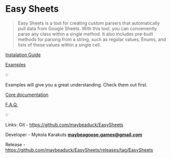 # Easy Sheets

> Easy Sheets is a tool for creating custom parsers that automatically pull data from Google Sheets. With this tool, you can conveniently parse any class within a single method. It also includes pre-built methods for parsing from a string, such as regular values, Enums, and lists of these values within a single cell.
> 

[Instalation Guide](https://jagged-pot-6d5.notion.site/Instalation-Guide-14b203b1ce2380fc9831f8a81ca64034)

[Examples](https://jagged-pot-6d5.notion.site/Examples-14b203b1ce23808ea303e92b86cb7cef)
 
<aside>
💡

Examples will give you a great understanding. Check them out first.

</aside>

[Core documentation](https://jagged-pot-6d5.notion.site/Core-documentation-14b203b1ce2380669577df81b02c2d35)

[F.A.Q.](https://jagged-pot-6d5.notion.site/F-A-Q-14b203b1ce2380c8b597c93a60373807)

<aside>
💡

Links: 
Git - https://github.com/maybeaduck/EasySheets

Developer - Mykola Karakuts **maybeagoose.games@gmail.com**

Release - https://github.com/maybeaduck/EasySheets/releases/tag/EasySheets



